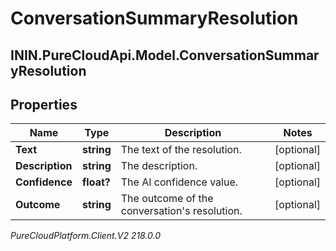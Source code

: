 # ConversationSummaryResolution

## ININ.PureCloudApi.Model.ConversationSummaryResolution

## Properties

|Name | Type | Description | Notes|
|------------ | ------------- | ------------- | -------------|
| **Text** | **string** | The text of the resolution. | [optional] |
| **Description** | **string** | The description. | [optional] |
| **Confidence** | **float?** | The AI confidence value. | [optional] |
| **Outcome** | **string** | The outcome of the conversation&#39;s resolution. | [optional] |



_PureCloudPlatform.Client.V2 218.0.0_
